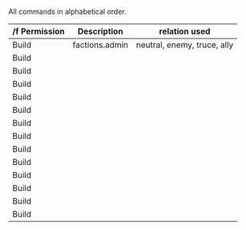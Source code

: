 All commands in alphabetical order.

/f Permission | Description | relation used
--- | --- | ---
Build |	factions.admin | neutral, enemy, truce, ally
Build |
Build |
Build |
Build |
Build |
Build |
Build |
Build |
Build |
Build |
Build |
Build |
Build |